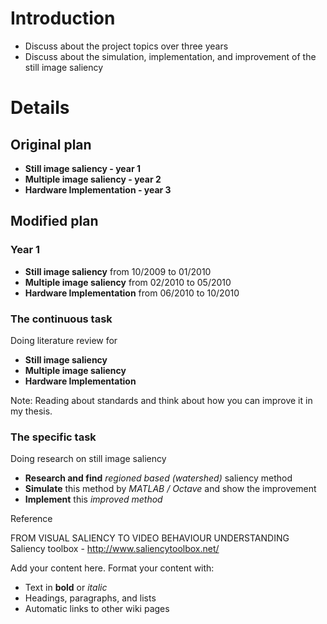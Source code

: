 # Introduction #

  * Discuss about the project topics over three years
  * Discuss about the simulation, implementation, and improvement of the still image saliency

# Details #

## Original plan ##

  * **Still image saliency - year 1**
  * **Multiple image saliency - year 2**
  * **Hardware Implementation - year 3**

## Modified plan ##

### Year 1 ###

  * **Still image saliency** from 10/2009 to 01/2010
  * **Multiple image saliency** from 02/2010 to 05/2010
  * **Hardware Implementation** from 06/2010 to 10/2010

### The continuous task ###

Doing literature review for

  * **Still image saliency**
  * **Multiple image saliency**
  * **Hardware Implementation**

Note: Reading about standards and think about how you can improve it in my thesis.

### The specific task ###

Doing research on still image saliency

  * **Research and find** _regioned based (watershed)_ saliency method
  * **Simulate** this method by _MATLAB / Octave_ and show the improvement
  * **Implement** this _improved method_

Reference

FROM VISUAL SALIENCY TO VIDEO BEHAVIOUR UNDERSTANDING
Saliency toolbox - http://www.saliencytoolbox.net/

Add your content here.  Format your content with:
  * Text in **bold** or _italic_
  * Headings, paragraphs, and lists
  * Automatic links to other wiki pages